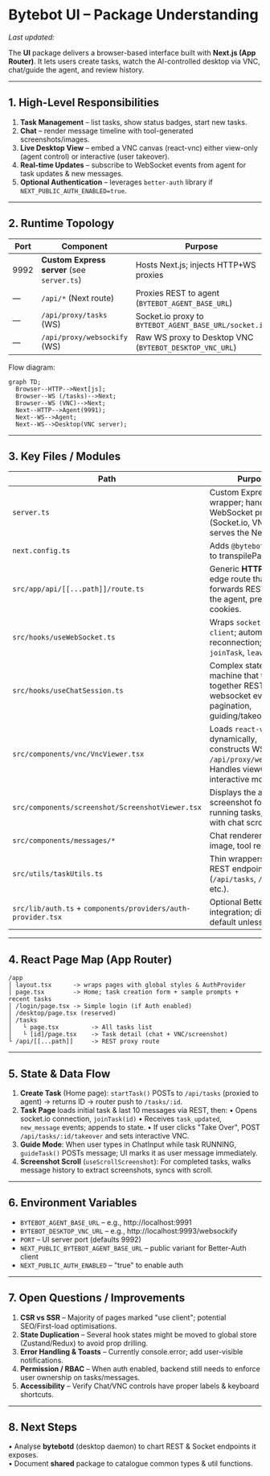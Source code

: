 # Bytebot UI – Package Understanding

_Last updated: <!-- timestamp placeholder -->_

The **UI** package delivers a browser-based interface built with **Next.js (App Router)**. It lets users create tasks, watch the AI-controlled desktop via VNC, chat/guide the agent, and review history.

---
## 1. High-Level Responsibilities
1. **Task Management** – list tasks, show status badges, start new tasks.
2. **Chat** – render message timeline with tool-generated screenshots/images.
3. **Live Desktop View** – embed a VNC canvas (react-vnc) either view-only (agent control) or interactive (user takeover).
4. **Real-time Updates** – subscribe to WebSocket events from agent for task updates & new messages.
5. **Optional Authentication** – leverages `better-auth` library if `NEXT_PUBLIC_AUTH_ENABLED=true`.

---
## 2. Runtime Topology
| Port | Component | Purpose |
|------|-----------|---------|
| 9992 | **Custom Express server** (see `server.ts`) | Hosts Next.js; injects HTTP+WS proxies |
| — | `/api/*` (Next route) | Proxies REST to agent (`BYTEBOT_AGENT_BASE_URL`) |
| — | `/api/proxy/tasks` (WS) | Socket.io proxy to `BYTEBOT_AGENT_BASE_URL/socket.io` |
| — | `/api/proxy/websockify` (WS) | Raw WS proxy to Desktop VNC (`BYTEBOT_DESKTOP_VNC_URL`) |

Flow diagram:
```mermaid
graph TD;
  Browser--HTTP-->Next[js];
  Browser--WS (/tasks)-->Next;
  Browser--WS (VNC)-->Next;
  Next--HTTP-->Agent(9991);
  Next--WS-->Agent;
  Next--WS-->Desktop(VNC server);
```

---
## 3. Key Files / Modules
| Path | Purpose |
|------|---------|
| `server.ts` | Custom Express wrapper; handles all WebSocket proxying (Socket.io, VNC) and serves the Next.js app. |
| `next.config.ts` | Adds `@bytebot/shared` to transpilePackages. |
| `src/app/api/[[...path]]/route.ts` | Generic **HTTP-only** edge route that forwards REST calls to the agent, preserving cookies. |
| `src/hooks/useWebSocket.ts` | Wraps `socket.io-client`; automatic reconnection; exposes `joinTask`, `leaveTask`. |
| `src/hooks/useChatSession.ts` | Complex state machine that ties together REST fetches, websocket events, pagination, guiding/takeover flow. |
| `src/components/vnc/VncViewer.tsx` | Loads `react-vnc` dynamically, constructs WS url `/api/proxy/websockify`. Handles viewOnly vs interactive mode. |
| `src/components/screenshot/ScreenshotViewer.tsx` | Displays the active screenshot for non-running tasks, synced with chat scroll. |
| `src/components/messages/*` | Chat renderers (text, image, tool result). |
| `src/utils/taskUtils.ts` | Thin wrappers for REST endpoints (`/api/tasks`, `/guide`, etc.). |
| `src/lib/auth.ts` + `components/providers/auth-provider.tsx` | Optional Better-Auth integration; disabled by default unless env flag. |

---
## 4. React Page Map (App Router)
```text
/app
│ layout.tsx      -> wraps pages with global styles & AuthProvider
│ page.tsx        -> Home; task creation form + sample prompts + recent tasks
│ /login/page.tsx -> Simple login (if Auth enabled)
│ /desktop/page.tsx (reserved)  
│ /tasks
│   └ page.tsx         -> All tasks list
│   └ [id]/page.tsx    -> Task detail (chat + VNC/screenshot)
└ /api/[[...path]]     -> REST proxy route
```

---
## 5. State & Data Flow
1. **Create Task** (Home page): `startTask()` POSTs to `/api/tasks` (proxied to agent) → returns ID → router push to `/tasks/:id`.
2. **Task Page** loads initial task & last 10 messages via REST, then:
   • Opens socket.io connection, `joinTask(id)`
   • Receives `task_updated`, `new_message` events; appends to state.
   • If user clicks "Take Over", POST `/api/tasks/:id/takeover` and sets interactive VNC.
3. **Guide Mode**: When user types in ChatInput while task RUNNING, `guideTask()` POSTs message; UI marks it as user message immediately.
4. **Screenshot Scroll** (`useScrollScreenshot`): For completed tasks, walks message history to extract screenshots, syncs with scroll.

---
## 6. Environment Variables
* `BYTEBOT_AGENT_BASE_URL` – e.g., http://localhost:9991
* `BYTEBOT_DESKTOP_VNC_URL` – e.g., http://localhost:9993/websockify
* `PORT` – UI server port (defaults 9992)
* `NEXT_PUBLIC_BYTEBOT_AGENT_BASE_URL` – public variant for Better-Auth client
* `NEXT_PUBLIC_AUTH_ENABLED` – "true" to enable auth

---
## 7. Open Questions / Improvements
1. **CSR vs SSR** – Majority of pages marked "use client"; potential SEO/First-load optimisations.
2. **State Duplication** – Several hook states might be moved to global store (Zustand/Redux) to avoid prop drilling.
3. **Error Handling & Toasts** – Currently console.error; add user-visible notifications.
4. **Permission / RBAC** – When auth enabled, backend still needs to enforce user ownership on tasks/messages.
5. **Accessibility** – Verify Chat/VNC controls have proper labels & keyboard shortcuts.

---
## 8. Next Steps
• Analyse **bytebotd** (desktop daemon) to chart REST & Socket endpoints it exposes.<br/>
• Document **shared** package to catalogue common types & util functions. 